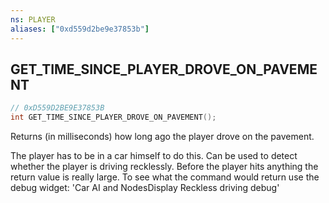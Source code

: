 ```yaml
---
ns: PLAYER
aliases: ["0xd559d2be9e37853b"]
---
```

## GET_TIME_SINCE_PLAYER_DROVE_ON_PAVEMENT

```c
// 0xD559D2BE9E37853B
int GET_TIME_SINCE_PLAYER_DROVE_ON_PAVEMENT();
```

Returns (in milliseconds) how long ago the player drove on the pavement.

The player has to be in a car himself to do this. Can be used to detect whether the player is driving recklessly. Before the player hits anything the return value is really large. To see what the command would return use the debug widget: 'Car AI and NodesDisplay Reckless driving debug'

